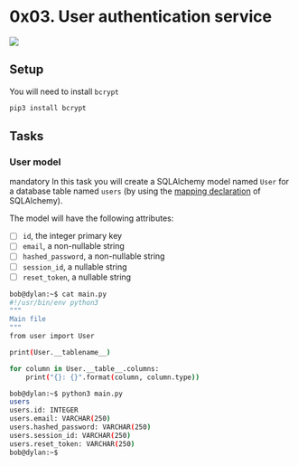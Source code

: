 # 0x03. User authentication service

![](https://s3.amazonaws.com/alx-intranet.hbtn.io/uploads/medias/2019/12/4cb3c8c607afc1d1582d.jpg?X-Amz-Algorithm=AWS4-HMAC-SHA256&X-Amz-Credential=AKIARDDGGGOUSBVO6H7D%2F20230313%2Fus-east-1%2Fs3%2Faws4_request&X-Amz-Date=20230313T162546Z&X-Amz-Expires=86400&X-Amz-SignedHeaders=host&X-Amz-Signature=88fb1f05ffa2f38bcb30ca7daa29f9105b594c48ca4ba46985c0cae0acd4456c)

## Setup
You will need to install `bcrypt`
```sh
pip3 install bcrypt
```


## Tasks
### User model
mandatory
In this task you will create a SQLAlchemy model named `User` for a database table named `users` (by using the [mapping declaration]() of SQLAlchemy).

The model will have the following attributes:

- [ ] `id`, the integer primary key
- [ ] `email`, a non-nullable string
- [ ] `hashed_password`, a non-nullable string
- [ ] `session_id`, a nullable string
- [ ] `reset_token`, a nullable string
```sh
bob@dylan:~$ cat main.py
#!/usr/bin/env python3
"""
Main file
"""
from user import User

print(User.__tablename__)

for column in User.__table__.columns:
    print("{}: {}".format(column, column.type))

bob@dylan:~$ python3 main.py
users
users.id: INTEGER
users.email: VARCHAR(250)
users.hashed_password: VARCHAR(250)
users.session_id: VARCHAR(250)
users.reset_token: VARCHAR(250)
bob@dylan:~$ 
```